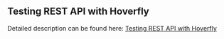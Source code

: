 ## Testing REST API with Hoverfly

Detailed description can be found here: [Testing REST API with Hoverfly](https://piotrminkowski.wordpress.com/2017/08/02/testing-rest-api-with-hoverfly/) 